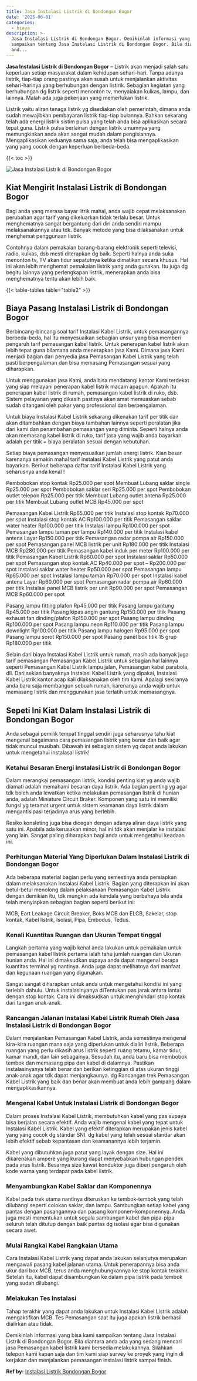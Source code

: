 ```yaml
---
title: Jasa Instalasi Listrik di Bondongan Bogor
date: '2025-06-01'
categories:
  - biaya
description: >-
  Jasa Instalasi Listrik di Bondongan Bogor. Demikinlah informasi yang bisa kami
  sampaikan tentang Jasa Instalasi Listrik di Bondongan Bogor. Bila diantara
  and...
---
```


**Jasa Instalasi Listrik di Bondongan Bogor** – Listrik akan menjadi salah satu keperluan setiap masyarakat dalam kehidupan sehari-hari. Tanpa adanya listrik, tiap-tiap orang pastinya akan susah untuk menjalankan aktivitas sehari-harinya yang berhubungan dengan listirik. Sebagian kegiatan yang berhubungan dg listrik seperti menonton tv, menyalakan kulkas, lampu, dan lainnya. Malah ada juga pekerjaan yang memerlukan listrik.

Listrik yaitu aliran tenaga listrik yg disediakan oleh pemerintah, dimana anda sudah mewajibkan pembayaran listrik tiap-tiap bulannya. Bahkan sekarang telah ada energi listrik sistim pulsa yang telah anda bisa aplikasikan secara tepat guna. Listrik pulsa berlainan dengan listrik umumnya yang memungkinkan anda akan sangat mudah dalam pengisiannya. Mengaplikasikan keduanya sama saja, anda telah bisa mengaplikasikan yang yang cocok dengan keperluan berbeda-beda.

{{< toc >}}

![Jasa Instalasi Listrik di Bondongan Bogor](/images/instalasi-listrik-murah21.png)

## Kiat Mengirit Instalasi Listrik di Bondongan Bogor

Bagi anda yang merasa bayar litrik mahal, anda wajib cepat melaksanakan perubahan agar tarif yang dikeluarkan tidak terlalu besar. Untuk menghematnya sangat bergantung dari diri anda sendiri mampu melaksanakannya atau tdk. Banyak metode yang bisa dilaksanakan untuk menghemat penggunaan listrik.

Contohnya dalam pemakaian barang-barang elektronik seperti televisi, radio, kulkas, dsb mesti diterapkan dg baik. Seperti halnya anda suka menonton tv, TV akan tidur sepatutnya ketika dimatikan secara khusus. Hal ini akan lebih menghemat pemakaian listrik yang anda gunakan. Itu juga dg begitu lainnya yang perlengkapan listrik, menerapkan anda bisa menghematnya tentu akan lebih baik.

{{< table-tables table="table2" >}}

## Biaya Pasang Instalasi Listrik di Bondongan Bogor

Berbincang-bincang soal tarif Instalasi Kabel Listrik, untuk pemasangannya berbeda-beda, hal itu menyesuaikan sebagian unsur yang bisa memberi pengaruh tarif pemasangan kabel listrik. Untuk penerapan kabel listrik akan lebih tepat guna bilamana anda menerapkan jasa Kami. Dimana jasa Kami menjadi bagian dari penyedia jasa Pemasangan Kabel Listrik yang telah pasti berpengalaman dan bisa memasang Pemasangan sesuai yang diharapkan.

Untuk menggunakan jasa Kami, anda bisa mendatangi kantor Kami terdekat yang siap melayani penerapan kabel listrik macam apapun. Apakah itu penerapan kabel listrik di rumah, pemasangan kabel listrik di ruko, dsb. Sistem pelayanan yang dikasih pastinya akan amat memuaskan sebab sudah ditangani oleh pakar yang professional dan berpengalaman.

Untuk biaya Instalasi Kabel Listrik sekarang dikenakan tarif per titik dan akan ditambahkan dengan biaya tambahan lainnya seperti peralatan jika dari kami dan penambahan pemasangan yang diminta. Seperti halnya anda akan memasang kabel listrik di ruko, tarif jasa yang wajib anda bayarkan adalah per titik + biaya peralatan sesuai dengan kebutuhan.

Setiap biaya pemasangan menyesuaikan jumlah energi listrik. Kian besar karenanya semakin mahal tarif instalasi Kabel Listrik yang patut anda bayarkan. Berikut beberapa daftar tarif Instalasi Kabel Listrik yang seharusnya anda kenal !

Pembobokan stop kontak Rp25.000 per spot Membuat Lubang saklar single Rp25.000 per spot Pembobokan saklar seri Rp25.000 per spot Pembobokan outlet telepon Rp25.000 per titik Membuat Lubang outlet antena Rp25.000 per titik Membuat Lubang outlet MCB Rp45.000 per spot

Pemasangan Kabel Listrik Rp65.000 per titik Instalasi stop kontak Rp70.000 per spot Instalasi stop kontak AC Rp100.000 per titik Pemasangan saklar water heater Rp100.000 per titik Instalasi lampu Rp100.000 per spot Pemasangan lampu taman per lampu Rp140.000 per titik Instalasi kabel antena Layar Rp150.000 per titik Pemasangan radar pompa air Rp150.000 per spot Pemasangan panel MCB listrik per unit Rp180.000 per titik Instalasi MCB Rp280.000 per titik Pemasangan kabel induk per meter Rp100.000 per titik Pemasangan Kabel Listrik Rp60.000 per spot Instalasi saklar Rp50.000 per spot Pemasangan stop kontak AC Rp40.000 per spot – Rp200.000 per spot Instalasi saklar water heater Rp50.000 per spot Pemasangan lampu Rp65.000 per spot Instalasi lampu taman Rp70.000 per spot Instalasi kabel antena Layar Rp60.000 per spot Pemasangan radar pompa air Rp60.000 per titik Instalasi panel MCB listrik per unit Rp90.000 per spot Pemasangan MCB Rp60.000 per spot

Pasang lampu fitting plafon Rp45.000 per titik Pasang lampu gantung Rp45.000 per titik Pasang kipas angin gantung Rp150.000 per titik Pasang exhaust fan dinding/plafon Rp150.000 per spot Pasang lampu dinding Rp100.000 per spot Pasang lampu neon Rp110.000 per titik Pasang lampu downlight Rp100.000 per titik Pasang lampu halogen Rp95.000 per spot Pasang lampu sorot Rp150.000 per spot Pasang panel box titik 15 grup Rp180.000 per titik

Selain dari biaya Instalasi Kabel Listrik untuk rumah, masih ada banyak juga tarif pemasangan Pemasangan Kabel Listrik untuk sebagian hal lainnya seperti Pemasangan Kabel Listrik lampu jalan, Pemasangan kabel parabola, dll. Dari sekian banyaknya Instalasi Kabel Listrik yang dipakai, Instalasi Kabel Listrik kantor acap kali dilaksanakan oleh tim kami. Apalagi sekiranya anda baru saja membangun sebuah rumah, karenanya anda wajib untuk memasang listrik dan menggunakan jasa terlatih untuk memasangnya.

## Sepeti Ini Kiat Dalam Instalasi Listrik di Bondongan Bogor


Anda sebagai pemilik tempat tinggal sendiri juga seharusnya tahu kiat mengenal bagaimana cara pemasangan listrik yang benar dan baik agar tidak muncul musibah. Dibawah ini sebagian sistem yg dapat anda lakukan untuk mengetahui instalasai listrik!

### Ketahui Besaran Energi Instalasi Listrik di Bondongan Bogor

Dalam merangkai pemasangan listrik, kondisi penting kiat yg anda wajib diamati adalah memahami besaran daya listrik. Ada bagian penting yg agar tdk boleh anda lewatkan ketika melakukan pemasangan listrik di hunian anda, adalah Miniature Circuit Braker. Komponen yang satu ini memiliki fungsi yg teramat urgent untuk sistem keamanan daya listrik dalam mengantisipasi terjadinya arus yang berlebih.

Resiko konsleting juga bisa dicegah dengan adanya aliran daya listrik yang satu ini. Apabila ada kerusakan minor, hal ini tdk akan menjalar ke instalasi yang lain. Sangat paling diharapkan bagi anda untuk mengetahui keadaan ini.

### Perhitungan Material Yang Diperlukan Dalam Instalasi Listrik di Bondongan Bogor

Ada beberapa material bagian perlu yang semestinya anda persiapkan dalam melaksanakan Instalasi Kabel Listrik. Bagian yang diterapkan ini akan betul-betul menolong dalam pelaksanaan Pemasangan Kabel Listrik. dengan demikian itu, tdk mungkin ada kendala yang berbahaya bila anda telah menyiapkan sebagian bagian seperti berikut ini:

MCB, Eart Leakage Circuit Breaker, Boks MCB dan ELCB, Sakelar, stop kontak, Kabel listrik, Isolasi, Pipa, Embodus, Tedus.

### Kenali Kuantitas Ruangan dan Ukuran Tempat tinggal

Langkah pertama yang wajib kenal anda lakukan untuk pemakaian untuk pemasangan kabel listrik pertama ialah tahu jumlah ruangan dan Ukuran hunian anda. Hal ini dimaksudkan supaya anda dapat mengenal berapa kuantitas terminal yg nantinya. Anda juga dapat melihatnya dari manfaat dan kegunaan ruangan yang digunakan.

Sangat sangat diharapkan untuk anda untuk mengetahui kondisi ini yang terlebih dahulu. Untuk instalasinyanya diTentukan pas jarak antara lantai dengan stop kontak. Cara ini dimaksudkan untuk menghindari stop kontak dari tangan anak-anak.

### Rancangan Jalanan Instalasi Kabel Listrik Rumah Oleh Jasa Instalasi Listrik di Bondongan Bogor

Dalam menjalankan Pemasangan Kabel Listrik, anda semestinya mengenal kira-kira ruangan mana saja yang diperlukan untuk dialiri listrik. Beberapa ruangan yang perlu dikasih arus listrik seperti ruang tetamu, kamar tidur, kamar mandi, dan lain sebagainya. Sesudah itu, anda baru bisa membobok tembok dan memasang pipa dan kabel di dalamnya. Pastikan instalasinyanya telah benar dan berikan ketinggian di atas ukuran tinggi anak-anak agar tdk dapat menjangkaunya. dg Rancangan trek Pemasangan Kabel Listrik yang baik dan benar akan membuat anda lebih gampang dalam mengaplikasikannya.

### Mengenal Kabel Untuk Instalasi Listrik di Bondongan Bogor

Dalam proses Instalasi Kabel Listrik, membutuhkan kabel yang pas supaya bisa berjalan secara efektif. Anda wajib mengenal kabel yang tepat untuk Instalasi Kabel Listrik. Kabel yang efektif diterapkan merupakan jenis kabel yang yang cocok dg standar SNI. dg kabel yang telah sesuai standar akan lebih efektif sebab kepantasan dan keamanannya lebih terjamin.

Kabel yang dibutuhkan juga patut yang layak dengan size. Hal ini dikarenakan ampere yang kurang dapat menyebabkan hubungan pendek pada arus listrik. Besarnya size kawat konduktor juga diberi pengaruh oleh kode warna yang terdapat pada kabel listrik.

### Menyambungkan Kabel Saklar dan Komponennya

Kabel pada trek utama nantinya diteruskan ke tembok-tembok yang telah dilubangi seperti colokan saklar, dan lampu. Sambungkan setiap kabel yang pantas dengan pasangannya dan pasang komponen-komponennya. Anda juga mesti menentukan untuk segala sambungan kabel dan pipa-pipa seluruh telah ditutup dengan baik pantas dg isolasi agar bisa digunakan secara awet.

### Mulai Rangkai Kabel Rangkaian Utama

Cara Instalasi Kabel Listrik yang dapat anda lakukan selanjutya merupakan mengawali pasang kabel jalanan utama. Untuk penerapannya bisa anda ukur dari box MCB, terus anda menghubungkannya ke stop kontak terakhir. Setelah itu, kabel dapat disambungkan ke dalam pipa listrik pada tembok yang sudah dilubangi.

### Melakukan Tes Instalasi

Tahap terakhir yang dapat anda lakukan untuk Instalasi Kabel Listrik adalah mengaktifkan MCB. Tes Pemasangan saat itu juga apakah listrik berhasil dialirkan atau tidak.

Demikinlah informasi yang bisa kami sampaikan tentang Jasa Instalasi Listrik di Bondongan Bogor. Bila diantara anda ada yang sedang mencari jasa Pemasangan kabel listrik kami bersedia melakukannya. Silahkan telepon kami kapan saja dan tim kami siap survey ke proyek yang ingin di kerjakan dan menjalankan pemasangan instalasi listrik sampai finish.

**Ref by:** [Instalasi Listrik Bondongan Bogor](https://id.wikipedia.org/wiki/Instalasi)
